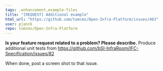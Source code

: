 ```yaml
---
tags: ,enhancement,example-files
title: "[REQUEST] Additional example"
html_url: "https://github.com/tumcms/Open-Infra-Platform/issues/463"
user: pjanck
repo: tumcms/Open-Infra-Platform
---
```


**Is your feature request related to a problem? Please describe.**
Produce additional unit tests from https://github.com/bSI-InfraRoom/IFC-Specification/issues/82

When done, post a screen shot to that issue.